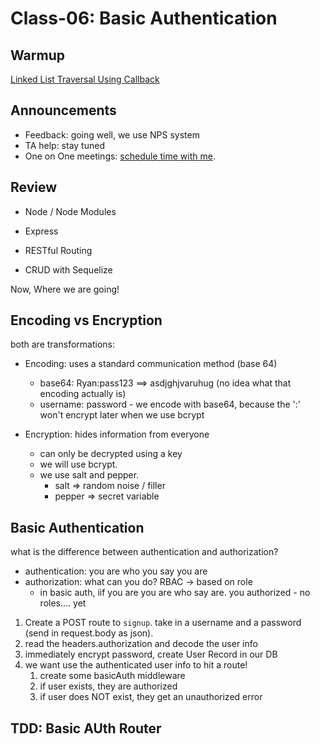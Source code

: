 # Class-06: Basic Authentication

## Warmup

[Linked List Traversal Using Callback](./warmup/README.md)

## Announcements

- Feedback:  going well, we use NPS system
- TA help:  stay tuned
- One on One meetings:  [schedule time with me](http://rkgallaway.youcanbook.me/).  

## Review

- Node / Node Modules

- Express

- RESTful Routing

- CRUD with Sequelize

Now, Where we are going!

## Encoding vs Encryption

both are transformations: 

- Encoding: uses a standard communication method (base 64)
  - base64:  Ryan:pass123 ==> asdjghjvaruhug (no idea what that encoding actually is)      
  - username: password - we encode with base64, because the ':' won't encrypt later when we use bcrypt

- Encryption:  hides information from everyone
  - can only be decrypted using a key
  - we will use bcrypt.
  - we use salt and pepper.  
    - salt => random noise / filler
    - pepper => secret variable  


## Basic Authentication

what is the difference between authentication and authorization?
- authentication:  you are who you say you are
- authorization: what can you do?  RBAC  -> based on role
  - in basic auth, iif you are you are who say are.  you authorized - no roles.... yet

1. Create a POST route to `signup`. take in a username and a password (send in request.body as json).
1. read the headers.authorization and decode the user info
1. immediately encrypt password, create User Record in our DB
1. we want use the authenticated user info to hit a route!
   1. create some basicAuth middleware
   1. if user exists, they are authorized
   1. if user does NOT exist, they get an unauthorized error

## TDD: Basic AUth Router
